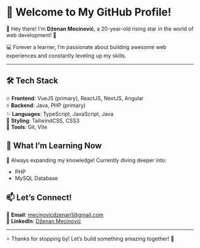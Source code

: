 # 🌟 Welcome to My GitHub Profile!

👋 Hey there! I'm **Dženan Mecinović**, a 20-year-old rising star in the world of web development! 🚀

💻 Forever a learner, I’m passionate about building awesome web experiences and constantly leveling up my skills.

---

## 🛠️ Tech Stack

🔥 **Frontend**: VueJS (primary), ReactJS, NextJS, Angular  
⚡ **Backend**: Java, PHP (primary)  
✨ **Languages**: TypeScript, JavaScript, Java  
🎨 **Styling**: TailwindCSS, CSS3  
🔧 **Tools**: Git, Vite

## 🌱 What I’m Learning Now

🧠 Always expanding my knowledge! Currently diving deeper into:
- PHP
- MySQL Database

## 📫 Let’s Connect!

📧 **Email**: [mecinovicdzenan1@gmail.com](mailto:mecinovicdzenan1@gmail.com)  
💼 **LinkedIn**: [Dženan Mecinović](https://www.linkedin.com/in/dzenan-mecinovic-209156317/)

---

⭐ Thanks for stopping by! Let’s build something amazing together! 🚀

